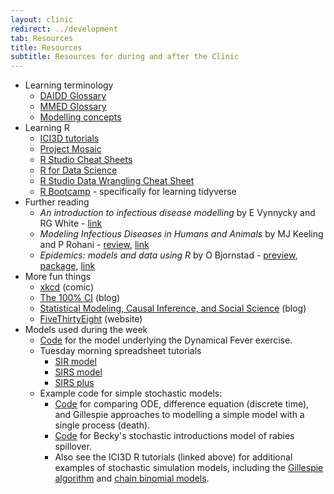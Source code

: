 ```yaml
---
layout: clinic
redirect: ../development
tab: Resources
title: Resources
subtitle: Resources for during and after the Clinic
---
```


- Learning terminology
    - [DAIDD Glossary](./DAIDD_Glossary.pdf)
    - [MMED Glossary](http://lalashan.mcmaster.ca/theobio/mmed/index.php/Category:Definitions)
    - [Modelling concepts](./modellingConcepts)
- Learning R
    - [ICI3D tutorials](http://www.ici3d.org/MMED/tutorials/)
    - [Project Mosaic](http://mosaic-web.org/r-packages/)
    - [R Studio Cheat Sheets](http://www.rstudio.com/resources/cheatsheets)
    - [R for Data Science](http://r4ds.had.co.nz/)
    - [R Studio Data Wrangling Cheat Sheet](https://www.rstudio.com/wp-content/uploads/2015/02/data-wrangling-cheatsheet.pdf)
    - [R Bootcamp](https://r-bootcamp.netlify.com/) - specifically for learning tidyverse
- Further reading
    - _An introduction to infectious disease modelling_ by E Vynnycky and RG White - [link](http://www.anintroductiontoinfectiousdiseasemodelling.com/)
    - _Modeling Infectious Diseases in Humans and Animals_ by MJ Keeling and P Rohani - [review](http://rohanilab.ecology.uga.edu/wp-content/uploads/2013/12/farrington.pdf), [link](https://www.researchgate.net/publication/23180326_Modeling_Infectious_Diseases_in_Humans_and_Animals)
    - _Epidemics: models and data using R_ by O Bjornstad - [preview](https://books.google.co.za/books/about/Epidemics.html?id=4sJ1DwAAQBAJ&printsec=frontcover&source=kp_read_button&redir_esc=y#v=onepage&q&f=false), [package](https://cran.r-project.org/web/packages/epimdr/index.html_), [link](https://www.academia.edu/37886938/Epidemics_Models_and_Data_using_R_-_Ottar_N._Bj%C3%B8rnstad.pdf)
- More fun things
    - [xkcd](https://www.xkcd.com/) (comic)
    - [The 100% CI](http://www.the100.ci/) (blog)
    - [Statistical Modeling, Causal Inference, and Social Science](http://andrewgelman.com/) (blog)
    - [FiveThirtyEight](https://fivethirtyeight.com/) (website)
- Models used during the week
    - [Code](http://www.ici3d.org/MMED/tutorials/dynamicalFever) for the model underlying the Dynamical Fever exercise.
    - Tuesday morning spreadsheet tutorials
        - [SIR model](https://docs.google.com/spreadsheets/d/15bdsik9N6gcS5w1lB97joRqgo4Cnz349rTBzSpbSiDk/edit?usp=sharing)
        - [SIRS model](https://docs.google.com/spreadsheets/d/1i7HprnvV1TNppItJ4TKIZFFS4nvo0tFNXsIxW9UlcIs/edit?usp=sharing)
        - [SIRS plus](https://docs.google.com/spreadsheets/d/1HPBPZR9ZTqegnPcIZCLGu4KyW_HjbY2Pq48cp6l5H4E/edit?usp=sharing)
    - Example code for simple stochastic models:
        - [Code](https://www.dropbox.com/s/s1cu3hg1fp7rptx/SimpleStochastic.zip?dl=1) for comparing ODE, difference equation (discrete time), and Gillespie approaches to modelling a simple model with a single process (death).
        - [Code](../Materials/spillover_introductions.R) for Becky's stochastic introductions model of rabies spillover.
        - Also see the ICI3D R tutorials (linked above) for additional examples of stochastic simulation models, including the [Gillespie algorithm](http://www.ici3d.org/MMED/tutorials/gillespie) and [chain binomial models](https://raw.githubusercontent.com/ICI3D/RTutorials/master/ICI3D_Example_chainBinom.R).
